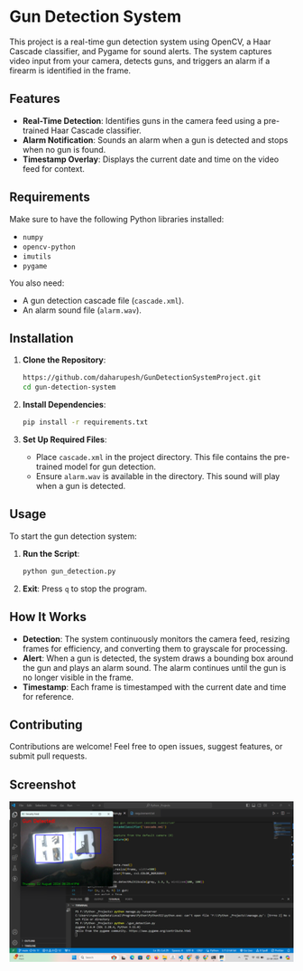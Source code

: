 # Gun Detection System

This project is a real-time gun detection system using OpenCV, a Haar Cascade classifier, and Pygame for sound alerts. The system captures video input from your camera, detects guns, and triggers an alarm if a firearm is identified in the frame.

## Features

- **Real-Time Detection**: Identifies guns in the camera feed using a pre-trained Haar Cascade classifier.
- **Alarm Notification**: Sounds an alarm when a gun is detected and stops when no gun is found.
- **Timestamp Overlay**: Displays the current date and time on the video feed for context.

## Requirements

Make sure to have the following Python libraries installed:

- `numpy`
- `opencv-python`
- `imutils`
- `pygame`

You also need:
- A gun detection cascade file (`cascade.xml`).
- An alarm sound file (`alarm.wav`).

## Installation

1. **Clone the Repository**:
   ```bash
   https://github.com/daharupesh/GunDetectionSystemProject.git
   cd gun-detection-system
   ```

2. **Install Dependencies**:
   ```bash
   pip install -r requirements.txt
   ```

3. **Set Up Required Files**:
   - Place `cascade.xml` in the project directory. This file contains the pre-trained model for gun detection.
   - Ensure `alarm.wav` is available in the directory. This sound will play when a gun is detected.

## Usage

To start the gun detection system:

1. **Run the Script**:
   ```bash
   python gun_detection.py
   ```

2. **Exit**: Press `q` to stop the program.

## How It Works

- **Detection**: The system continuously monitors the camera feed, resizing frames for efficiency, and converting them to grayscale for processing.
- **Alert**: When a gun is detected, the system draws a bounding box around the gun and plays an alarm sound. The alarm continues until the gun is no longer visible in the frame.
- **Timestamp**: Each frame is timestamped with the current date and time for reference.

## Contributing

Contributions are welcome! Feel free to open issues, suggest features, or submit pull requests.

## Screenshot

![Image](./gundetection.png)
